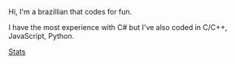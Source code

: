 Hi, I'm a brazillian that codes for fun.

I have the most experience with C# but I've also coded in C/C++, JavaScript, Python.

[Stats](https://github-readme-stats.vercel.app/api?username=NotHyper-474)



<!---
NotHyper-474/NotHyper-474 is a ✨ special ✨ repository because its `README.md` (this file) appears on your GitHub profile.
You can click the Preview link to take a look at your changes.
--->
